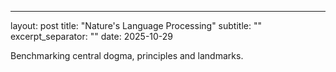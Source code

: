 ---
layout: post
title:  "Nature's Language Processing"
subtitle: ""
excerpt_separator: "<!--more-->"
date:	2025-10-29

Benchmarking central dogma, principles and landmarks.
